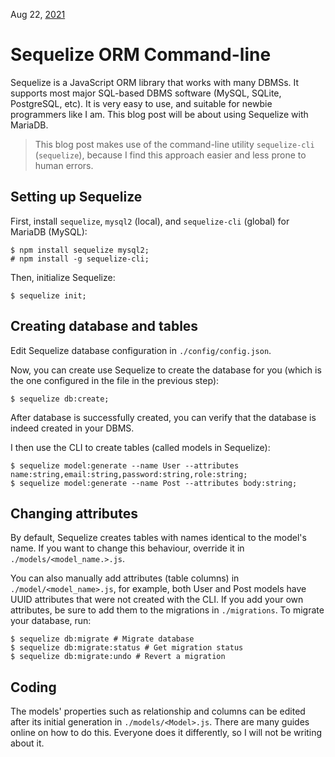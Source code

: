 Aug 22, [2021](/blog/2021)

# Sequelize ORM Command-line
Sequelize is a JavaScript ORM library that works with many DBMSs. It supports most major SQL-based DBMS software (MySQL, SQLite, PostgreSQL, etc). It is very easy to use, and suitable for newbie programmers like I am. This blog post will be about using Sequelize with MariaDB.

> This blog post makes use of the command-line utility `sequelize-cli` (`sequelize`), because I find this approach easier and less prone to human errors.

## Setting up Sequelize
First, install `sequelize`, `mysql2` (local), and `sequelize-cli` (global) for MariaDB (MySQL):

    $ npm install sequelize mysql2;
    # npm install -g sequelize-cli;

Then, initialize Sequelize:

    $ sequelize init;

## Creating database and tables
Edit Sequelize database configuration in `./config/config.json`.

Now, you can create use Sequelize to create the database for you (which is the one configured in the file in the previous step):

    $ sequelize db:create;

After database is successfully created, you can verify that the database is indeed created in your DBMS.

I then use the CLI to create tables (called models in Sequelize):

    $ sequelize model:generate --name User --attributes name:string,email:string,password:string,role:string;
    $ sequelize model:generate --name Post --attributes body:string;

## Changing attributes

By default, Sequelize creates tables with names identical to the model's name. If you want to change this behaviour, override it in `./models/<model_name.>.js`.

You can also manually add attributes (table columns) in `./model/<model_name>.js`, for example, both User and Post models have UUID attributes that were not created with the CLI. If you add your own attributes, be sure to add them to the migrations in `./migrations`. To migrate your database, run:

    $ sequelize db:migrate # Migrate database
    $ sequelize db:migrate:status # Get migration status
    $ sequelize db:migrate:undo # Revert a migration

## Coding
The models' properties such as relationship and columns can be edited after its initial generation in `./models/<Model>.js`. There are many guides online on how to do this. Everyone does it differently, so I will not be writing about it.
